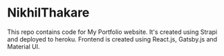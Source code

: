 <div align="left">
<h1> NikhilThakare</h1>

<p>This repo contains code for My Portfolio website. It's created using Strapi and deployed to heroku. Frontend is created using React.js, Gatsby.js and Material UI.</p>

</div>


